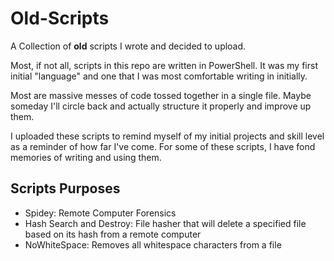 # Old-Scripts
A Collection of **old** scripts I wrote and decided to upload.

Most, if not all, scripts in this repo are written in PowerShell.
It was my first initial "language" and one that I was most comfortable writing in initially.

Most are massive messes of code tossed together in a single file. Maybe someday I'll circle back and actually structure it properly and improve up them.

I uploaded these scripts to remind myself of my initial projects and skill level as a reminder of how far I've come.
For some of these scripts, I have fond memories of writing and using them.


## Scripts Purposes
- Spidey: Remote Computer Forensics
- Hash Search and Destroy: File hasher that will delete a specified file based on its hash from a remote computer
- NoWhiteSpace: Removes all whitespace characters from a file
